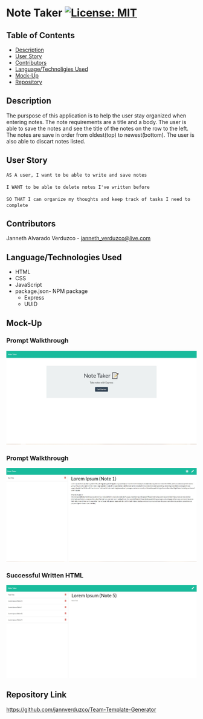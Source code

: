 # Note Taker  [![License: MIT](https://img.shields.io/badge/License-MIT-yellow.svg)](https://opensource.org/licenses/MIT)

## Table of Contents
  * [Description](#Description)
  * [User Story](#User-Story)
  * [Contributors](#Contributors)
  * [Language/Technoligies Used](#Language/Technologies-Used)
  * [Mock-Up](#Mock-Up)    
  * [Repository](#Repository-Link)


## Description 
The purspose of this application is to help the user stay organized when entering notes. The note requirements are a title and a body. The user is able to save the notes and see the title of the notes on the row to the left. The notes are save in order from oldest(top) to newest(bottom). The user is also able to discart notes listed.

## User Story
```
AS A user, I want to be able to write and save notes

I WANT to be able to delete notes I've written before

SO THAT I can organize my thoughts and keep track of tasks I need to complete
```

## Contributors
Janneth Alvarado Verduzco - janneth_verduzco@live.com

## Language/Technologies Used
* HTML
* CSS
* JavaScript
* package.json- NPM package 
   * Express
   * UUID



## Mock-Up 

### Prompt Walkthrough
![GitHub Logo](Images/home.jpg)

### Prompt Walkthrough
![GitHub Logo](Images/NoteEntry.jpg)

### Successful Written HTML
![GitHub Logo](Images/listedEntries.jpg)


## Repository Link
https://github.com/jannverduzco/Team-Template-Generator